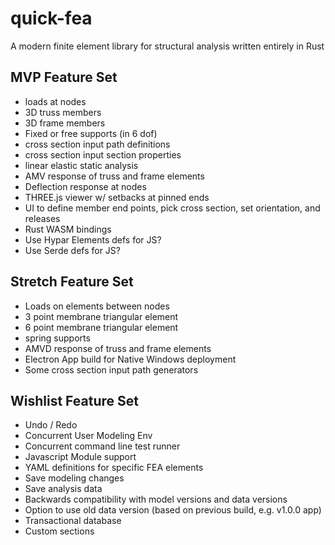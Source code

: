 # quick-fea
A modern finite element library for structural analysis written entirely in Rust

## MVP Feature Set
* loads at nodes
* 3D truss members
* 3D frame members
* Fixed or free supports (in 6 dof)
* cross section input path definitions
* cross section input section properties
* linear elastic static analysis
* AMV response of truss and frame elements
* Deflection response at nodes
* THREE.js viewer w/ setbacks at pinned ends
* UI to define member end points, pick cross section, set orientation, and releases
* Rust WASM bindings
* Use Hypar Elements defs for JS?
* Use Serde defs for JS?

## Stretch Feature Set
* Loads on elements between nodes
* 3 point membrane triangular element
* 6 point membrane triangular element
* spring supports
* AMVD response of truss and frame elements
* Electron App build for Native Windows deployment
* Some cross section input path generators

## Wishlist Feature Set
* Undo / Redo
* Concurrent User Modeling Env
* Concurrent command line test runner
* Javascript Module support
* YAML definitions for specific FEA elements
* Save modeling changes
* Save analysis data
* Backwards compatibility with model versions and data versions
* Option to use old data version (based on previous build, e.g. v1.0.0 app)
* Transactional database 
* Custom sections
